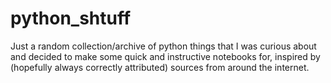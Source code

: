 # python_shtuff

Just a random collection/archive of python things that I was curious about and decided to make some quick and instructive notebooks for, inspired by (hopefully always correctly attributed) sources from around the internet.